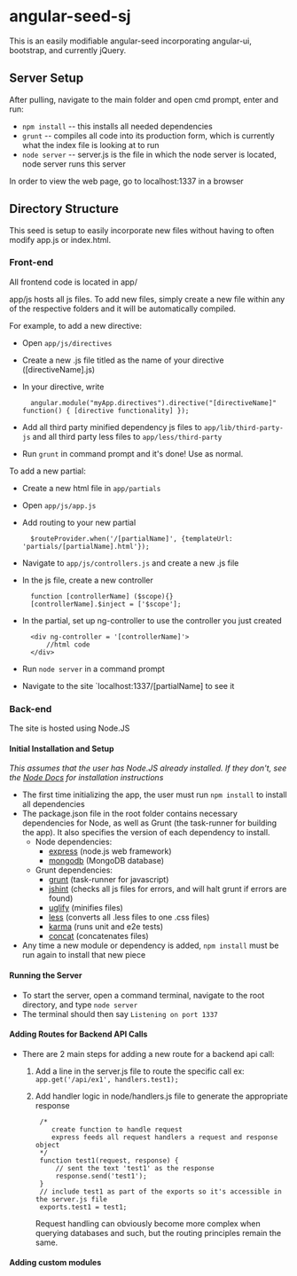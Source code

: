 # angular-seed-sj

This is an easily modifiable angular-seed incorporating angular-ui, bootstrap, and currently jQuery.

## Server Setup

After pulling, navigate to the main folder and open cmd prompt, enter and run:
* `npm install` -- this installs all needed dependencies
* `grunt` -- compiles all code into its production form, which is currently what the index file is looking at to run
* `node server` -- server.js is the file in which the node server is located, node server runs this server

In order to view the web page, go to localhost:1337 in a browser

## Directory Structure
This seed is setup to easily incorporate new files without having to often modify app.js or index.html.

### Front-end
All frontend code is located in app/  

app/js hosts all js files. To add new files, simply create a new file within any of the respective folders and it will be automatically compiled.  
 
For example, to add a new directive:  

* Open `app/js/directives`
* Create a new .js file titled as the name of your directive ([directiveName].js)
* In your directive, write   

		angular.module("myApp.directives").directive("[directiveName]" function() { [directive functionality] });

* Add all third party minified dependency js files to `app/lib/third-party-js` and all third party less files to `app/less/third-party`
* Run `grunt` in command prompt and it's done! Use as normal.  

To add a new partial:
* Create a new html file in `app/partials`
* Open `app/js/app.js`
* Add routing to your new partial
		
		$routeProvider.when('/[partialName]', {templateUrl: 'partials/[partialName].html'});

* Navigate to `app/js/controllers.js` and create a new .js file
* In the js file, create a new controller
		
		function [controllerName] ($scope){}
		[controllerName].$inject = ['$scope'];

* In the partial, set up ng-controller to use the controller you just created
		
		<div ng-controller = '[controllerName]'> 
			//html code
		</div>

* Run `node server` in a command prompt
* Navigate to the site `localhost:1337/[partialName] to see it

### Back-end
The site is hosted using Node.JS

#### Initial Installation and Setup
*This assumes that the user has Node.JS already installed.  If they don't, see the [Node Docs](http://nodejs.org/) for installation instructions*  

* The first time initializing the app, the user must run `npm install` to install all dependencies
* The package.json file in the root folder contains necessary dependencies for Node, as well as Grunt (the task-runner for building the app).  It also specifies the version of each dependency to install.  
	* Node dependencies:
		* [express](http://expressjs.com/) (node.js web framework)
		* [mongodb](http://www.mongodb.org/) (MongoDB database)
	* Grunt dependencies:
		* [grunt](http://gruntjs.com/) (task-runner for javascript)
		* [jshint](https://github.com/gruntjs/grunt-contrib-jshint) (checks all js files for errors, and will halt grunt if errors are found)
		* [uglify](https://github.com/gruntjs/grunt-contrib-uglify) (minifies files)
		* [less](https://github.com/gruntjs/grunt-contrib-less) (converts all .less files to one .css files)
		* [karma](https://github.com/karma-runner/grunt-karma) (runs unit and e2e tests)
		* [concat](https://github.com/gruntjs/grunt-contrib-concat) (concatenates files)
* Any time a new module or dependency is added, `npm install` must be run again to install that new piece

#### Running the Server

* To start the server, open a command terminal, navigate to the root directory, and type `node server`
* The terminal should then say `Listening on port 1337`

#### Adding Routes for Backend API Calls

* There are 2 main steps for adding a new route for a backend api call:  
	1. Add a line in the server.js file to route the specific call
		ex: `app.get('/api/ex1', handlers.test1);`
	2. Add handler logic in node/handlers.js file to generate the appropriate response  

			/* 
			   create function to handle request 
			   express feeds all request handlers a request and response object
			*/
			function test1(request, response) {
				// sent the text 'test1' as the response
				response.send('test1');
			}
			// include test1 as part of the exports so it's accessible in the server.js file
			exports.test1 = test1;
		
		Request handling can obviously become more complex when querying databases and such, but the routing principles remain the same.


#### Adding custom modules
